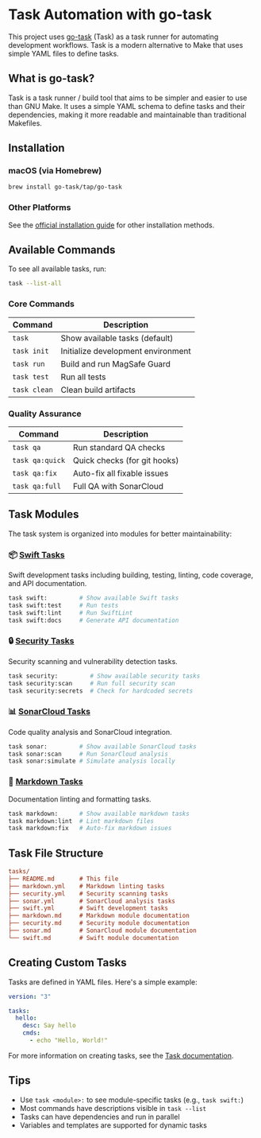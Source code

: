 # Task Automation with go-task

This project uses [go-task](https://taskfile.dev/) (Task) as a task runner for automating development workflows. Task is a modern alternative to Make that uses simple YAML files to define tasks.

## What is go-task?

Task is a task runner / build tool that aims to be simpler and easier to use than GNU Make. It uses a simple YAML schema to define tasks and their dependencies, making it more readable and maintainable than traditional Makefiles.

## Installation

### macOS (via Homebrew)

```bash
brew install go-task/tap/go-task
```

### Other Platforms

See the [official installation guide](https://taskfile.dev/installation/) for other installation methods.

## Available Commands

To see all available tasks, run:

```bash
task --list-all
```

### Core Commands

| Command      | Description                        |
| ------------ | ---------------------------------- |
| `task`       | Show available tasks (default)     |
| `task init`  | Initialize development environment |
| `task run`   | Build and run MagSafe Guard        |
| `task test`  | Run all tests                      |
| `task clean` | Clean build artifacts              |

### Quality Assurance

| Command         | Description                  |
| --------------- | ---------------------------- |
| `task qa`       | Run standard QA checks       |
| `task qa:quick` | Quick checks (for git hooks) |
| `task qa:fix`   | Auto-fix all fixable issues  |
| `task qa:full`  | Full QA with SonarCloud      |

## Task Modules

The task system is organized into modules for better maintainability:

### 📦 [Swift Tasks](swift.md)

Swift development tasks including building, testing, linting, code coverage, and API documentation.

```bash
task swift:         # Show available Swift tasks
task swift:test     # Run tests
task swift:lint     # Run SwiftLint
task swift:docs     # Generate API documentation
```

### 🔒 [Security Tasks](security.md)

Security scanning and vulnerability detection tasks.

```bash
task security:         # Show available security tasks
task security:scan     # Run full security scan
task security:secrets  # Check for hardcoded secrets
```

### 📊 [SonarCloud Tasks](sonar.md)

Code quality analysis and SonarCloud integration.

```bash
task sonar:         # Show available SonarCloud tasks
task sonar:scan     # Run SonarCloud analysis
task sonar:simulate # Simulate analysis locally
```

### 📝 [Markdown Tasks](markdown.md)

Documentation linting and formatting tasks.

```bash
task markdown:      # Show available markdown tasks
task markdown:lint  # Lint markdown files
task markdown:fix   # Auto-fix markdown issues
```

## Task File Structure

```ini
tasks/
├── README.md       # This file
├── markdown.yml    # Markdown linting tasks
├── security.yml    # Security scanning tasks
├── sonar.yml       # SonarCloud analysis tasks
├── swift.yml       # Swift development tasks
├── markdown.md     # Markdown module documentation
├── security.md     # Security module documentation
├── sonar.md        # SonarCloud module documentation
└── swift.md        # Swift module documentation
```

## Creating Custom Tasks

Tasks are defined in YAML files. Here's a simple example:

```yaml
version: "3"

tasks:
  hello:
    desc: Say hello
    cmds:
      - echo "Hello, World!"
```

For more information on creating tasks, see the [Task documentation](https://taskfile.dev/).

## Tips

- Use `task <module>:` to see module-specific tasks (e.g., `task swift:`)
- Most commands have descriptions visible in `task --list`
- Tasks can have dependencies and run in parallel
- Variables and templates are supported for dynamic tasks
